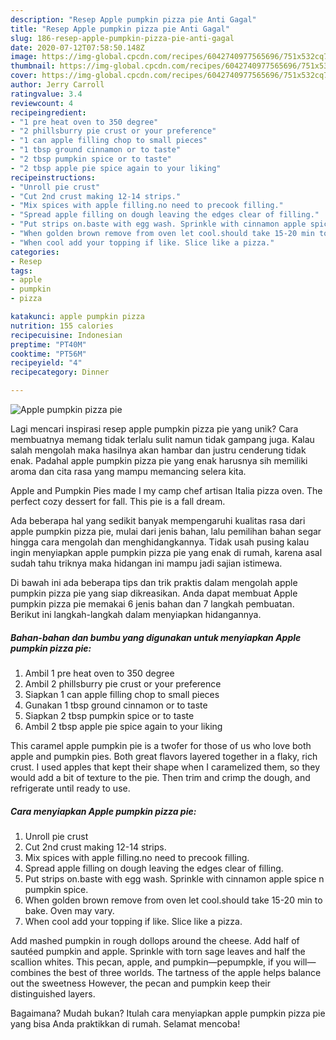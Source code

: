 ```yaml
---
description: "Resep Apple pumpkin pizza pie Anti Gagal"
title: "Resep Apple pumpkin pizza pie Anti Gagal"
slug: 186-resep-apple-pumpkin-pizza-pie-anti-gagal
date: 2020-07-12T07:58:50.148Z
image: https://img-global.cpcdn.com/recipes/6042740977565696/751x532cq70/apple-pumpkin-pizza-pie-recipe-main-photo.jpg
thumbnail: https://img-global.cpcdn.com/recipes/6042740977565696/751x532cq70/apple-pumpkin-pizza-pie-recipe-main-photo.jpg
cover: https://img-global.cpcdn.com/recipes/6042740977565696/751x532cq70/apple-pumpkin-pizza-pie-recipe-main-photo.jpg
author: Jerry Carroll
ratingvalue: 3.4
reviewcount: 4
recipeingredient:
- "1 pre heat oven to 350 degree"
- "2 phillsburry pie crust or your preference"
- "1 can apple filling chop to small pieces"
- "1 tbsp ground cinnamon or to taste"
- "2 tbsp pumpkin spice or to taste"
- "2 tbsp apple pie spice again to your liking"
recipeinstructions:
- "Unroll pie crust"
- "Cut 2nd crust making 12-14 strips."
- "Mix spices with apple filling.no need to precook filling."
- "Spread apple filling on dough leaving the edges clear of filling."
- "Put strips on.baste with egg wash. Sprinkle with cinnamon apple spice n pumpkin spice."
- "When golden brown remove from oven let cool.should take 15-20 min to bake. Oven may vary."
- "When cool add your topping if like. Slice like a pizza."
categories:
- Resep
tags:
- apple
- pumpkin
- pizza

katakunci: apple pumpkin pizza 
nutrition: 155 calories
recipecuisine: Indonesian
preptime: "PT40M"
cooktime: "PT56M"
recipeyield: "4"
recipecategory: Dinner

---
```



![Apple pumpkin pizza pie](https://img-global.cpcdn.com/recipes/6042740977565696/751x532cq70/apple-pumpkin-pizza-pie-recipe-main-photo.jpg)

Lagi mencari inspirasi resep apple pumpkin pizza pie yang unik? Cara membuatnya memang tidak terlalu sulit namun tidak gampang juga. Kalau salah mengolah maka hasilnya akan hambar dan justru cenderung tidak enak. Padahal apple pumpkin pizza pie yang enak harusnya sih memiliki aroma dan cita rasa yang mampu memancing selera kita.

Apple and Pumpkin Pies made I my camp chef artisan Italia pizza oven. The perfect cozy dessert for fall. This pie is a fall dream.

Ada beberapa hal yang sedikit banyak mempengaruhi kualitas rasa dari apple pumpkin pizza pie, mulai dari jenis bahan, lalu pemilihan bahan segar hingga cara mengolah dan menghidangkannya. Tidak usah pusing kalau ingin menyiapkan apple pumpkin pizza pie yang enak di rumah, karena asal sudah tahu triknya maka hidangan ini mampu jadi sajian istimewa.


Di bawah ini ada beberapa tips dan trik praktis dalam mengolah apple pumpkin pizza pie yang siap dikreasikan. Anda dapat membuat Apple pumpkin pizza pie memakai 6 jenis bahan dan 7 langkah pembuatan. Berikut ini langkah-langkah dalam menyiapkan hidangannya.

<!--inarticleads1-->

##### Bahan-bahan dan bumbu yang digunakan untuk menyiapkan Apple pumpkin pizza pie:

1. Ambil 1 pre heat oven to 350 degree
1. Ambil 2 phillsburry pie crust or your preference
1. Siapkan 1 can apple filling chop to small pieces
1. Gunakan 1 tbsp ground cinnamon or to taste
1. Siapkan 2 tbsp pumpkin spice or to taste
1. Ambil 2 tbsp apple pie spice again to your liking


This caramel apple pumpkin pie is a twofer for those of us who love both apple and pumpkin pies. Both great flavors layered together in a flaky, rich crust. I used apples that kept their shape when I caramelized them, so they would add a bit of texture to the pie. Then trim and crimp the dough, and refrigerate until ready to use. 

<!--inarticleads2-->

##### Cara menyiapkan Apple pumpkin pizza pie:

1. Unroll pie crust
1. Cut 2nd crust making 12-14 strips.
1. Mix spices with apple filling.no need to precook filling.
1. Spread apple filling on dough leaving the edges clear of filling.
1. Put strips on.baste with egg wash. Sprinkle with cinnamon apple spice n pumpkin spice.
1. When golden brown remove from oven let cool.should take 15-20 min to bake. Oven may vary.
1. When cool add your topping if like. Slice like a pizza.


Add mashed pumpkin in rough dollops around the cheese. Add half of sautéed pumpkin and apple. Sprinkle with torn sage leaves and half the scallion whites. This pecan, apple, and pumpkin—pepumpkle, if you will—combines the best of three worlds. The tartness of the apple helps balance out the sweetness However, the pecan and pumpkin keep their distinguished layers. 

Bagaimana? Mudah bukan? Itulah cara menyiapkan apple pumpkin pizza pie yang bisa Anda praktikkan di rumah. Selamat mencoba!
